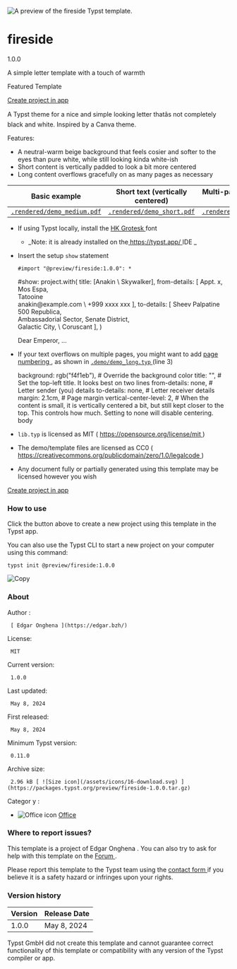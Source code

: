![A preview of the fireside Typst
template.](https://packages.typst.org/preview/thumbnails/fireside-1.0.0-small.webp)

#  fireside

1.0.0

A simple letter template with a touch of warmth

Featured  Template

[ Create project in app ](/app?template=fireside&version=1.0.0)

A Typst theme for a nice and simple looking letter thatâs not completely
black and white. Inspired by a Canva theme.

Features:

  * A neutral-warm beige background that feels cosier and softer to the eyes than pure white, while still looking kinda white-ish 
  * Short content is vertically padded to look a bit more centered 
  * Long content overflows gracefully on as many pages as necessary 

Basic example  |  Short text (vertically centered)  |  Multi-page overflowing text   
---|---|---  
[ ` .rendered/demo_medium.pdf ` ](https://github.com/typst/packages/raw/main/packages/preview/fireside/1.0.0/.rendered/demo_medium.pdf) |  [ ` .rendered/demo_short.pdf ` ](https://github.com/typst/packages/raw/main/packages/preview/fireside/1.0.0/.rendered/demo_short.pdf) |  [ ` .rendered/demo_long.pdf ` ](https://github.com/typst/packages/raw/main/packages/preview/fireside/1.0.0/.rendered/demo_long.pdf)  
  
  * If using Typst locally, install the [ HK Grotesk ](https://fonts.google.com/specimen/Hanken+Grotesk) font 
    * _Note: it is already installed on the[ https://typst.app/ ](https://typst.app/) IDE _
  * Insert the setup ` show ` statement 
    
        #import "@preview/fireside:1.0.0": *
    
    #show: project.with(
      title: [Anakin \ Skywalker],
      from-details: [
        Appt. x, \
        Mos Espa, \
        Tatooine \
        anakin\@example.com \ +999 xxxx xxx
      ],
      to-details: [
        Sheev Palpatine \
        500 Republica, \
        Ambassadorial Sector, Senate District, \
        Galactic City, \ Coruscant
      ],
    )
    
    Dear Emperor, ...
    

  * If your text overflows on multiple pages, you might want to add [ page numbering ](https://typst.app/docs/reference/layout/page/#parameters-numbering) , as shown in [ ` .demo/demo_long.typ ` ](https://github.com/typst/packages/raw/main/packages/preview/fireside/1.0.0/.demo/demo_long.typ) (line 3) 

    
    
      background: rgb("f4f1eb"), # Override the background color
      title: "",                 # Set the top-left title. It looks best on two lines
      from-details: none,        # Letter sender (you) details
      to-details: none,          # Letter receiver details
      margin: 2.1cm,             # Page margin
      vertical-center-level: 2,  # When the content is small, it is vertically centered a bit, but still kept closer to the top. This controls how much. Setting to none will disable centering.
      body
    

  * ` lib.typ ` is licensed as MIT ( [ https://opensource.org/license/mit ](https://opensource.org/license/mit) ) 
  * The demo/template files are licensed as CC0 ( [ https://creativecommons.org/publicdomain/zero/1.0/legalcode ](https://creativecommons.org/publicdomain/zero/1.0/legalcode) ) 
  * Any document fully or partially generated using this template may be licensed however you wish 

[ Create project in app ](/app?template=fireside&version=1.0.0)

###  How to use

Click the button above to create a new project using this template in the
Typst app.

You can also use the Typst CLI to start a new project on your computer using
this command:

    
    
    typst init @preview/fireside:1.0.0

![Copy](/assets/icons/16-copy.svg)

###  About

Author  :

     [ Edgar Onghena ](https://edgar.bzh/)
License:

     MIT 
Current version:

     1.0.0 
Last updated:

     May 8, 2024 
First released:

     May 8, 2024 
Minimum Typst version:

     0.11.0 
Archive size:

     2.96 kB [ ![Size icon](/assets/icons/16-download.svg) ](https://packages.typst.org/preview/fireside-1.0.0.tar.gz)
Categor  y  :

    

  * ![Office icon](/assets/icons/16-envelope.svg) [ Office ](https://typst.app/universe/search/?category=office)

###  Where to report issues?

This  template  is a project of  Edgar Onghena  .  You can also try to ask for
help with this  template  on the  [ Forum ](https://forum.typst.app) .

Please report this  template  to the Typst team using the  [ contact form
](https://typst.app/contact) if you believe it is a safety hazard or infringes
upon your rights.

###  Version history

Version  |  Release Date   
---|---  
1.0.0  |  May 8, 2024   
  
Typst GmbH did not create this  template  and cannot guarantee correct
functionality of this  template  or compatibility with any version of the
Typst compiler or app.

